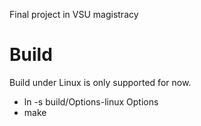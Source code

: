 Final project in VSU magistracy


Build
=====

Build under Linux is only supported for now.

* ln -s build/Options-linux Options
* make
